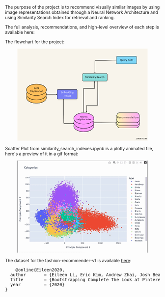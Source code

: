 The purpose of the project is to recommend visually similar images by using image representations obtained through a Neural Network Architecture and using Similarity Search Index for retrieval and ranking.

The full analysis, recommendations, and high-level overview of each step is available here:


The flowchart for the project:
<figure>
    <center><img src="./images-from-train/eda-photos/fashion-recommender-flowchart.png" style="width:600px;height:300px"></center>
</figure>

Scatter Plot from similarity_search_indexes.ipynb is a plotly animated file, here's a preview of it in a gif format:
<figure>
    <center><img src="./images/scatter-plot-1.gif" style="width:600px;height:300px"></center>
</figure>

The dataset for the fashion-recommender-v1 is available <a href="https://github.com/eileenforwhat/complete-the-look-dataset/tree/master">here</a>:
<div class="box">
  <pre>
    @online{Eileen2020,
  author       = {Eileen Li, Eric Kim, Andrew Zhai, Josh Beal, Kunlong Gu},
  title        = {Bootstrapping Complete The Look at Pinterest},
  year         = {2020}
}
  </pre>
</div>

